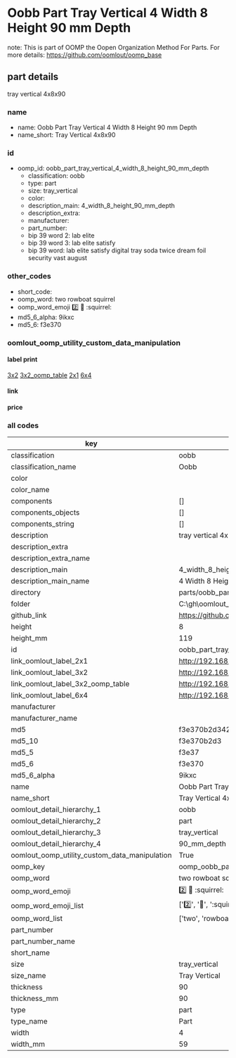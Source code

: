 # Oobb Part Tray Vertical 4 Width 8 Height 90 mm Depth  

note: This is part of OOMP the Oopen Organization Method For Parts. For more details: https://github.com/oomlout/oomp_base

##  part details
  



tray vertical 4x8x90



### name
* name: Oobb Part Tray Vertical 4 Width 8 Height 90 mm Depth
* name_short: Tray Vertical 4x8x90 
### id
* oomp_id: oobb_part_tray_vertical_4_width_8_height_90_mm_depth
  * classification: oobb
  * type: part
  * size: tray_vertical
  * color: 
  * description_main: 4_width_8_height_90_mm_depth
  * description_extra: 
  * manufacturer: 
  * part_number: 
  * bip 39 word 2: lab elite
  * bip 39 word 3: lab elite satisfy
  * bip 39 word: lab elite satisfy digital tray soda twice dream foil security vast august

### other_codes
* short_code: 
* oomp_word: two rowboat squirrel
* oomp_word_emoji :two: :rowboat: :squirrel:
* md5_6_alpha: 9ikxc
* md5_6: f3e370






### oomlout_oomp_utility_custom_data_manipulation
#### label print
[3x2](http://192.168.1.245:1112/?label=oomp%209ikxc)
[3x2_oomp_table](http://192.168.1.108:1112/?label=oomp%209ikxc)
[2x1](http://192.168.1.242:1112/?label=oomp%209ikxc)
[6x4](http://192.168.1.55:1112/?label=oomp%209ikxc)    

#### link

                              

#### price







### all codes 
| key | value |  
| --- | --- |  
| classification | oobb |  
| classification_name | Oobb |  
| color |  |  
| color_name |  |  
| components | [] |  
| components_objects | [] |  
| components_string | [] |  
| description | tray vertical 4x8x90 |  
| description_extra |  |  
| description_extra_name |  |  
| description_main | 4_width_8_height_90_mm_depth |  
| description_main_name | 4 Width 8 Height 90 mm Depth |  
| directory | parts/oobb_part_tray_vertical_4_width_8_height_90_mm_depth |  
| folder | C:\gh\oomlout_oobb_version_4_generated_parts\parts\oobb_part_tray_vertical_4_width_8_height_90_mm_depth |  
| github_link | https://github.com/oomlout/oomlout_oomp_part_src/tree/main/parts/oobb_part_tray_vertical_4_width_8_height_90_mm_depth |  
| height | 8 |  
| height_mm | 119 |  
| id | oobb_part_tray_vertical_4_width_8_height_90_mm_depth |  
| link_oomlout_label_2x1 | http://192.168.1.242:1112/?label=oomp%209ikxc |  
| link_oomlout_label_3x2 | http://192.168.1.245:1112/?label=oomp%209ikxc |  
| link_oomlout_label_3x2_oomp_table | http://192.168.1.108:1112/?label=oomp%209ikxc |  
| link_oomlout_label_6x4 | http://192.168.1.55:1112/?label=oomp%209ikxc |  
| manufacturer |  |  
| manufacturer_name |  |  
| md5 | f3e370b2d3429d6b38f3d3df7e9203e0 |  
| md5_10 | f3e370b2d3 |  
| md5_5 | f3e37 |  
| md5_6 | f3e370 |  
| md5_6_alpha | 9ikxc |  
| name | Oobb Part Tray Vertical 4 Width 8 Height 90 mm Depth |  
| name_short | Tray Vertical 4x8x90  |  
| oomlout_detail_hierarchy_1 | oobb |  
| oomlout_detail_hierarchy_2 | part |  
| oomlout_detail_hierarchy_3 | tray_vertical |  
| oomlout_detail_hierarchy_4 | 90_mm_depth |  
| oomlout_oomp_utility_custom_data_manipulation | True |  
| oomp_key | oomp_oobb_part_tray_vertical_4_width_8_height_90_mm_depth |  
| oomp_word | two rowboat squirrel |  
| oomp_word_emoji | :two: :rowboat: :squirrel: |  
| oomp_word_emoji_list | [':two:', ':rowboat:', ':squirrel:'] |  
| oomp_word_list | ['two', 'rowboat', 'squirrel'] |  
| part_number |  |  
| part_number_name |  |  
| short_name |  |  
| size | tray_vertical |  
| size_name | Tray Vertical |  
| thickness | 90 |  
| thickness_mm | 90 |  
| type | part |  
| type_name | Part |  
| width | 4 |  
| width_mm | 59 |  
